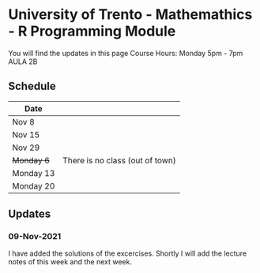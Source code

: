 # University of Trento - Mathemathics - R Programming Module
You will find the updates in this page
Course Hours: Monday 5pm - 7pm  AULA 2B

## Schedule
| Date      |   |
|-----------|---|
| Nov 8     |   |
| Nov 15    |   |
| Nov 29    |   |
| ~~Monday 6~~  | There is no class (out of town)  |
| Monday 13 |   |
| Monday 20 |   |

## Updates
### 09-Nov-2021
I have added the solutions of the excercises. Shortly I will add the lecture notes of this week and the next week.
